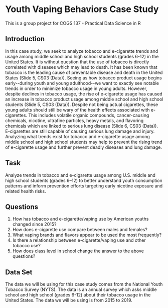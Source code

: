 # Youth Vaping Behaviors Case Study

This is a group project for COGS 137 - Practical Data Science in R

## Introduction

In this case study, we seek to analyze tobacco and e-cigarette trends and usage among middle school and high school students (grades 6-12) in the United States. It is without question that the use of tobacco is directly correlated with diseases which may lead to death. It has been known that tobacco is the leading cause of preventable disease and death in the United States (Slide 5, CS03 (Data)). Seeing as how tobacco product usage begins early--during youth and young adulthood--we want to exactly see notable trends in order to minimize tobacco usage in young adults. However, despite declines in tobacco usage, the rise of e-cigarette usage has caused an increase in tobacco product usage among middle school and high school students (Slide 5, CS03 (Data)). Despite not being actual cigarettes, these young adults should still be wary of the health effects associated with e-cigarettes. This includes volatile organic compounds, cancer-causing chemicals, nicotine, ultrafine particles, heavy metals, and flavoring chemicals which are linked to serious lung disease (Slide 6, CS03 (Data)). E-cigarettes are still capable of causing serious lung damage and injury. Analyzing what trends exist for tobacco and e-cigarette usage among middle school and high school students may help to prevent the rising trend of e-cigarette usage and further prevent deadly diseases and lung damage.

## Task

Analyze trends in tobacco and e-cigarette usage among U.S. middle and high school students (grades 6–12) to better understand youth consumption patterns and inform prevention efforts targeting early nicotine exposure and related health risks.

## Questions

1. How has tobacco and e-cigarette/vaping use by American youths changed since 2015?    
2. How does e-cigarette use compare between males and females?    
3. What vaping brands and flavors appear to be used the most frequently?       
4. Is there a relationship between e-cigarette/vaping use and other tobacco use?     
5. How does class level in school change the answer to the above questions?

## Data Set

The data we will be using for this case study comes from the National Youth Tobacco Survey (NYTS). The data is an annual survey which asks middle school and high school (grades 6-12) about their tobacco usage in the United States. The data we will be using is from 2015 to 2019.